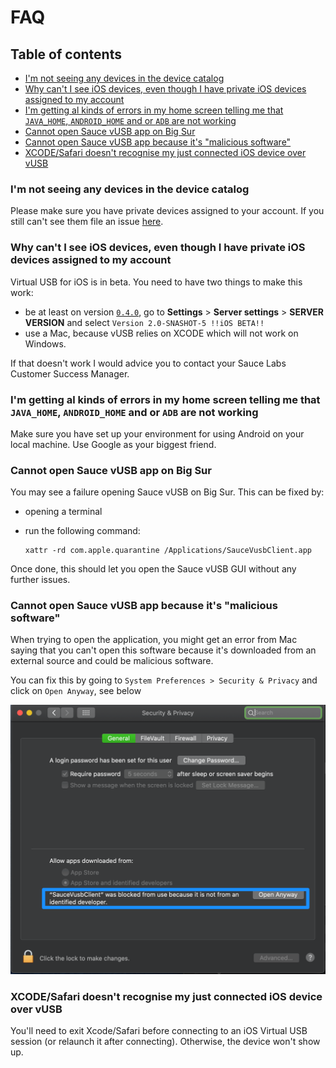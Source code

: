 # FAQ

## Table of contents
- [I'm not seeing any devices in the device catalog](#im-not-seeing-any-devices-in-the-device-catalog)
- [Why can't I see iOS devices, even though I have private iOS devices assigned to my account](#why-cant-i-see-ios-devices-even-though-i-have-private-ios-devices-assigned-to-my-account)
- [I'm getting al kinds of errors in my home screen telling me that `JAVA_HOME`, `ANDROID_HOME` and or `ADB` are not working](#im-getting-al-kinds-of-errors-in-my-home-screen-telling-me-that-java_home-android_home-and-or-adb-are-not-working)
- [Cannot open Sauce vUSB app on Big Sur](#cannot-open-sauce-vusb-app-on-big-sur)
- [Cannot open Sauce vUSB app because it's "malicious software"](#cannot-open-sauce-vusb-app-because-its-malicious-software)
- [XCODE/Safari doesn't recognise my just connected iOS device over vUSB](#xcodesafari-doesnt-recognise-my-just-connected-ios-device-over-vusb)

### I'm not seeing any devices in the device catalog
Please make sure you have private devices assigned to your account. If you still can't see them file an issue
[here](https://github.com/wswebcreation/saucelabs-vusb-gui/issues).

### Why can't I see iOS devices, even though I have private iOS devices assigned to my account
Virtual USB for iOS is in beta. You need to have two things to make this work:

- be at least on version [`0.4.0`](https://github.com/wswebcreation/saucelabs-vusb-gui/releases/tag/0.4.0), go to
  **Settings** > **Server settings** > **SERVER VERSION** and select `Version 2.0-SNASHOT-5 !!iOS BETA!!`
- use a Mac, because vUSB relies on XCODE which will not work on Windows.

If that doesn't work I would advice you to contact your Sauce Labs Customer Success Manager.

### I'm getting al kinds of errors in my home screen telling me that `JAVA_HOME`, `ANDROID_HOME` and or `ADB` are not working
Make sure you have set up your environment for using Android on your local machine. Use Google as your biggest friend.

### Cannot open Sauce vUSB app on Big Sur
You may see a failure opening Sauce vUSB on Big Sur. This can be fixed by:

- opening a terminal
- run the following command:

      xattr -rd com.apple.quarantine /Applications/SauceVusbClient.app 

Once done, this should let you open the Sauce vUSB GUI without any further issues.

### Cannot open Sauce vUSB app because it's "malicious software"
When trying to open the application, you might get an error from Mac saying that you can't open this software because it's
downloaded from an external source and could be malicious software.

You can fix this by going to `System Preferences > Security & Privacy` and click on `Open Anyway`, see below

![Open Anyway](assets/mac-blocked.png)

### XCODE/Safari doesn't recognise my just connected iOS device over vUSB
You'll need to exit Xcode/Safari before connecting to an iOS Virtual USB session (or relaunch it after connecting).
Otherwise, the device won't show up.
